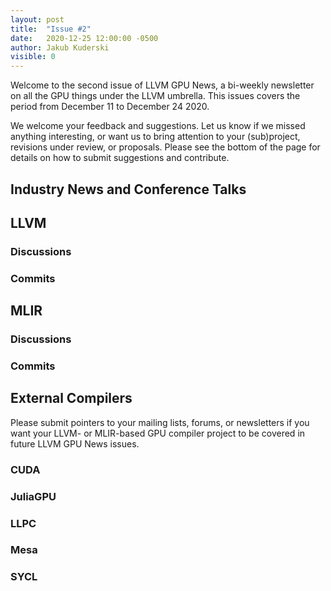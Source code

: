 ```yaml
---
layout: post
title:  "Issue #2"
date:   2020-12-25 12:00:00 -0500
author: Jakub Kuderski
visible: 0
---
```


Welcome to the second issue of LLVM GPU News, a bi-weekly newsletter on all the
GPU things under the LLVM umbrella. This issues covers the period from
December 11 to December 24 2020.

We welcome your feedback and suggestions. Let us know if we missed anything interesting, or
want us to bring attention to your (sub)project, revisions under review, or proposals.
Please see the bottom of the page for details on how to submit suggestions and contribute.

## Industry News and Conference Talks


##  LLVM

### Discussions

### Commits

## MLIR

### Discussions

### Commits

## External Compilers

Please submit pointers to your mailing lists, forums, or newsletters if you want your LLVM- or MLIR-based
GPU compiler project to be covered in future LLVM GPU News issues.

### CUDA

### JuliaGPU

### LLPC

### Mesa

### SYCL

